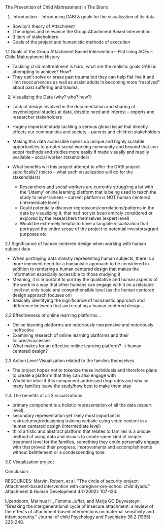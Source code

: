 The Prevention of Child Maltreatment in The Bronx

1. Introduction – Introducing GABI & goals for the visualization of its data
  - Bowlby’s theory of Attachment 
  - The origins and relevance the Group Attachment Based Intervention
  -	3 tiers of stakeholders 
  -	Goals of the project and humanistic methods of execution

1.1	Goals of the Group Attachment Based Intervention – Flat lining ACEs – Child Maltreatment History
  -	Tackling child maltreatment is hard, what are the realistic goals GABI is attempting to achieve? How?
  -	They can’t solve or erase past trauma but they can help flat line it and limit reoccurrences as well as assist adults in becoming more “resolved” about past suffering and trauma. 

2.	Visualizing the Data (why? who? how?)
  -	Lack of design involved in the documentation and sharing of psychological studies at data, despite need and interest – experts and researcher stakeholders
  -	Hugely important study tackling a serious global issue that directly effects our communities and society – parents and children stakeholders
  -	Making this data accessible opens up unique and highly scalable opportunities to greater social working community and beyond that can adopt methods and studies more easily if made visually and readily available – social worker stakeholders

- What benefits will this project attempt to offer the GABI project specifically? (micro – what each visualization will do for the stakeholders)
  -	Researchers and social workers are currently struggling a lot with the ‘Udemy’ online learning platform that is being used to teach the study to new trainees – current platform is NOT human centered (intermediate level)
  -	Could potentially discover regressions/correlations/patterns in the data by visualizing it, that had not yet been entirely considered or explored by the researchers themselves (expert level)
  -	Would be extremely helpful to have a tangible visualization that portrayed the entire scope of the project to potential investors/grant purposes etc

2.1	Significance of human centered design when working with human subject data
  -	When portraying data directly representing human subjects, there is a more imminent need for a humanistic approach to be considered in addition to rendering a human centered design that makes the information especially accessible to those studying it
  -	Meaning, it is important to portray the qualitative and human aspects of the work in a way that other humans can engage with it on a relatable level not only basic and comprehensible level (as the human centered design approach focuses on)
  -	Basically identifying the significance of humanistic approach and difference between that and creating a human centered design…

2.2	Effectiveness of online learning platforms…
  -	Online learning platforms are notoriously inexpensive and notoriously ineffective
  -	Examining research of online learning platforms and their failures/successes
  -	What makes for an effective online learning platform? → human centered design? 

2.3	Action Level Visualization related to the families themselves
  -	The project hopes not to tokenize these individuals and therefore plans to create a platform that they can also engage with
  -	Would be ideal if this component addressed drop rates and why so many families leave the study/how best to make them stay

2.4	The benefits of all 3 visualizations 
  -	primary component is a holistic representation of all the data (expert level), 
  -	secondary representation yet likely most important is restructuring/redesigning training website using video content in a human centered design (intermediate level) 
  -	third artistic and abstract platform that relates to families is a unique method of using data and visuals to create some kind of simple treatment level for the families, something they could personally engage with that proved their progress, improvements and accomplishments without belittlement or a condescending tone

3.0 Visualization project

Conclusion

RESOURCES:
Marvin, Robert, et al. "The circle of security project: Attachment-based intervention with caregiver-pre-school child dyads." Attachment & Human Development 4.1 (2002): 107-124.

IJzendoorn, Marinus H., Femmie Juffer, and Marja GC Duyvesteyn. "Breaking the intergenerational cycle of insecure attachment: a review of the effects of attachment‐based interventions on maternal sensitivity and infant security." Journal of child Psychology and Psychiatry 36.2 (1995): 225-248.
